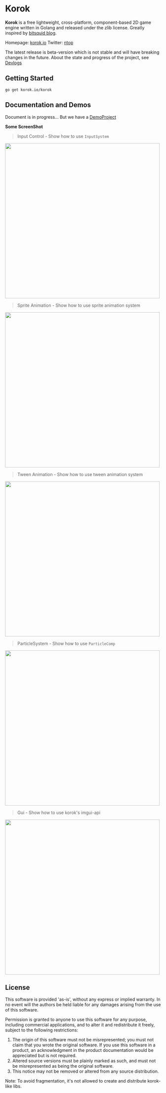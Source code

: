# Korok

**Korok** is a free lightweight, cross-platform, component-based 2D game engine written in Golang and released under the zlib license. Greatly
inspired by [bitsquid blog](http://bitsquid.blogspot.com/).

Homepage: [korok.io](http://korok.io)      Twitter: [ntop](https://twitter.com/ntoooop)

The latest release is beta-version which is not stable and will have breaking changes in the future.
About the state and progress of the project, see [Devlogs](https://github.com/KorokEngine/Korok/blob/master/dev_log.md)

## Getting Started

`go get korok.io/korok`

## Documentation and Demos

Document is in progress... But we have a [DemoProject](https://github.com/KorokEngine/beta-demo)

**Some ScreenShot**

> Input Control - Show how to use `InputSystem`

<img src="https://github.com/KorokEngine/beta-demo/blob/master/images/alpha_input.gif" width="500">

> Sprite Animation - Show how to use sprite animation system

<img src="https://github.com/KorokEngine/beta-demo/blob/master/images/beta_frame.gif" width="500">

> Tween Animation - Show how to use tween animation system

<img src="https://github.com/KorokEngine/beta-demo/blob/master/images/beta_tween.gif" width="500">


> ParticleSystem - Show how to use `ParticleComp`

<img src="https://github.com/KorokEngine/beta-demo/blob/master/images/beta_particle.jpeg" width="500">


> Gui - Show how to use korok's imgui-api

<img src="https://github.com/KorokEngine/beta-demo/blob/master/images/beta_gui.gif" width="500">

## License

This software is provided 'as-is', without any express or implied
warranty. In no event will the authors be held liable for any damages
arising from the use of this software.

Permission is granted to anyone to use this software for any purpose,
including commercial applications, and to alter it and redistribute it
freely, subject to the following restrictions:

1. The origin of this software must not be misrepresented; you must not
   claim that you wrote the original software. If you use this software
   in a product, an acknowledgment in the product documentation would be
   appreciated but is not required.
2. Altered source versions must be plainly marked as such, and must not be
   misrepresented as being the original software.
3. This notice may not be removed or altered from any source distribution.

Note: To avoid fragmentation, it's not allowed to create and distribute korok-like libs.
